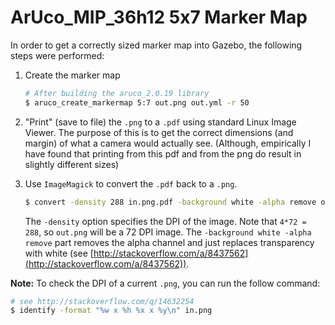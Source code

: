 ArUco_MIP_36h12 5x7 Marker Map
==============================

In order to get a correctly sized marker map into Gazebo, the following steps were performed:

1. Create the marker map

	```bash
	# After building the aruco_2.0.19 library
	$ aruco_create_markermap 5:7 out.png out.yml -r 50
	```

1. "Print" (save to file) the `.png` to a `.pdf` using standard Linux Image Viewer. The purpose of this is to get the correct dimensions (and margin) of what a camera would actually see. (Although, empirically I have found that printing from this pdf and from the png do result in slightly different sizes)

1. Use `ImageMagick` to convert the `.pdf` back to a `.png`.

	```bash
	$ convert -density 288 in.png.pdf -background white -alpha remove out.png
	```

	The `-density` option specifies the DPI of the image. Note that `4*72 = 288`, so `out.png` will be a 72 DPI image. The `-background white -alpha remove` part removes the alpha channel and just replaces transparency with white (see [http://stackoverflow.com/a/8437562](http://stackoverflow.com/a/8437562)).

**Note:** To check the DPI of a current `.png`, you can run the follow command:

```bash
# see http://stackoverflow.com/q/14632254
$ identify -format "%w x %h %x x %y\n" in.png
```